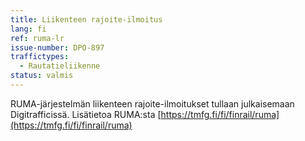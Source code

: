 ```yaml
---
title: Liikenteen rajoite-ilmoitus
lang: fi
ref: ruma-lr
issue-number: DPO-897
traffictypes:
  - Rautatieliikenne
status: valmis
---
```


RUMA-järjestelmän liikenteen rajoite-ilmoitukset tullaan julkaisemaan Digitrafficissä. Lisätietoa RUMA:sta [https://tmfg.fi/fi/finrail/ruma](https://tmfg.fi/fi/finrail/ruma)
